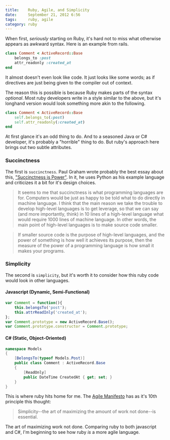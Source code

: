 ```yaml
---
title:    Ruby, Agile, and Simplicity
date:     September 21, 2012 6:56
tags:     ruby, agile
category: ruby
---
```


When first, _seriously_ starting on Ruby, it's hard not to miss what otherwise appears as awkward syntax.  Here is an example from rails.

```ruby
class Comment < ActiveRecord::Base
    belongs_to :post
    attr_readonly :created_at
end
```

It almost doesn't even look like code.  It just looks like some words; as if directives are just being given to the compiler out of context.

The reason this is possible is because Ruby makes parts of the syntax _optional_.  Most ruby developers write in a style similar to the above, but it's longhand version would look something more akin to the following.

```ruby
class Comment < ActiveRecord::Base
    self.belongs_to(:post)
    self.attr_readonly(:created_at)
end
```

At first glance it's an odd thing to do.  And to a seasoned Java or C# developer, it's probably a "horrible" thing to do.  But ruby's approach here brings out two subtle attributes.

### Succinctness ###

The first is `succinctness`.  Paul Graham wrote probably the best essay about this, ["Succinctness is Power"](http://www.paulgraham.com/power.html).  In it, he uses Python as his example language and criticizes it a bit for it's design choices.

  > It seems to me that succinctness is what programming languages are for. Computers would be just as happy to be told what to do directly in machine language. I think that the main reason we take the trouble to develop high-level languages is to get leverage, so that we can say (and more importantly, think) in 10 lines of a high-level language what would require 1000 lines of machine language. In other words, the main point of high-level languages is to make source code smaller.

  > If smaller source code is the purpose of high-level languages, and the power of something is how well it achieves its purpose, then the measure of the power of a programming language is how small it makes your programs.

### Simplicity ###

The second is `simplicity`, but it's worth it to consider how this ruby code would look in other languages.

#### Javascript (Dynamic, Semi-Functional) ####

```javascript
var Comment = function(){
    this.belongsTo('post');
    this.attrReadInly('created_at');
};
var Comment.prototype = new ActiveRecord.Base();
var Comment.prototype.constructor = Comment.prototype;
```

#### C# (Static, Object-Oriented) ####

```csharp
namespace Models
{
    [BelongsTo(typeof Models.Post)]
    public class Comment : ActiveRecord.Base
    {
        [ReadOnly]
        public DateTime CreatedAt { get; set; }
    }
}
```

This is where ruby hits home for me.  The [Agile Manifesto](http://agilemanifesto.org/principles.html) has as it's 10th principle this thought:

  > Simplicity--the art of maximizing the amount of work not done--is essential.

The art of maximizing work not done.  Comparing ruby to both javascript and C#, I'm beginning to see how ruby _is_ a more agile language.

